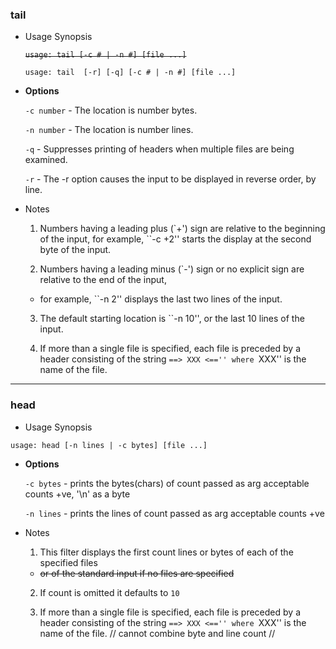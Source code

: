 ### tail

* Usage Synopsis

  ~~`usage: tail [-c # | -n #] [file ...]`~~

  `usage: tail  [-r] [-q] [-c # | -n #] [file ...]`

- **Options**

  `-c number` - The location is number bytes.

  `-n number` - The location is number lines.
  
  `-q` - Suppresses printing of headers when multiple files are being examined.

  `-r` - The -r option causes the input to be displayed in reverse order, by line. 

- Notes

  1) Numbers having a leading plus 
    (`+') sign are relative to the beginning of the input, 
  for example, ``-c +2'' starts the display at the second byte of the input.

  2) Numbers having a leading minus
  (`-') sign or no explicit sign are relative to the end of the input,
  - for example, ``-n 2'' displays the last two lines of the input. 

  3) The default starting location is ``-n 10'', or the last 10 
  lines of the input.

  4) If more than a single file is specified,
  each file is preceded by a header consisting of the string
  ``==> XXX <=='' where ``XXX'' is the name of the file.

-----


### head
 * Usage Synopsis

`usage: head [-n lines | -c bytes] [file ...]`

- **Options**

  `-c bytes` - prints the bytes(chars) of count passed as arg
    acceptable counts +ve, '\n' as a byte
  
  `-n lines` - prints the lines of count passed as arg
    acceptable counts +ve

- Notes

  1) This filter displays the first count lines or bytes of each of the specified files

    - ~~or of the standard input if no files are specified~~

  2) If count is omitted it defaults to `10`

  3) If more than a single file is specified,
  each file is preceded by a header consisting of the string
  ``==> XXX <=='' where ``XXX'' is the name of the file.
    // cannot combine byte and line count //